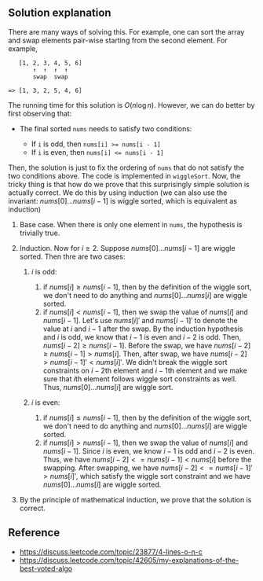 ## Solution explanation

There are many ways of solving this. For example, one can sort the array and swap elements pair-wise starting
from the second element. For example,

```
   [1, 2, 3, 4, 5, 6]
       ↑  ↑  ↑  ↑
       swap  swap

=> [1, 3, 2, 5, 4, 6]
```

The running time for this solution is $O(n\log n)$. However, we can do better by first observing that:

- The final sorted `nums` needs to satisfy two conditions:

    - If `i` is odd, then `nums[i] >= nums[i - 1]`
    - If `i` is even, then `nums[i] <= nums[i - 1]`
    
Then, the solution is just to fix the ordering of `nums` that do not satisfy the two conditions above.
The code is implemented in `wiggleSort`. Now, the tricky thing is that how do we prove that this
surprisingly simple solution is actually correct. We do this by using induction (we can also use 
the invariant: $nums[0] \dots nums[i-1]$ is wiggle sorted, which is equivalent as induction)

1. Base case. When there is only one element in `nums`, the hypothesis is trivially true.
2. Induction. Now for $i \ge 2$. Suppose $nums[0] \dots nums[i-1]$ are wiggle sorted. Then thre are
two cases:

    1) $i$ is odd:
    
        1) if $nums[i] \ge nums[i-1]$, then by the definition of the wiggle sort, we don't need to do anything
        and $nums[0] \dots nums[i]$ are wiggle sorted.
        2) if $nums[i] < nums[i-1]$, then we swap the value of $nums[i]$ and $nums[i-1]$. Let's use
        $nums[i]'$ and $nums[i-1]'$ to denote the value at $i$ and $i-1$ after the swap. By the induction
        hypothesis and $i$ is odd, we know that $i-1$ is even and $i-2$ is odd. Then, $nums[i-2] \ge nums[i-1]$.
        Before the swap, we have $nums[i-2] \ge nums[i-1] > nums[i]$. Then, after swap, we have
        $nums[i-2] > nums[i-1]' < nums[i]'$. We didn't break the wiggle sort constraints on $i-2$th element
        and $i-1$th element and we make sure that $i$th element follows wiggle sort constraints as well.
        Thus, $nums[0] \dots nums[i]$ are wiggle sort.
        
    2) $i$ is even:
    
        1) if $nums[i] \le nums[i-1]$, then by the definition of the wiggle sort, we don't need to do anything
        and $nums[0] \dots nums[i]$ are wiggle sorted.
        2) if $nums[i] > nums[i-1]$, then we swap the value of $nums[i]$ and $nums[i-1]$. Since $i$ is even,
        we know $i-1$ is odd and $i-2$ is even. Thus, we have $nums[i-2] <= nums[i-1] < nums[i]$ before
        the swapping. After swapping, we have $nums[i-2] <= nums[i-1]' > nums[i]'$, which satisfy the 
        wiggle sort constraint and we have $nums[0] \dots nums[i]$ are wiggle sorted.

3. By the principle of mathematical induction, we prove that the solution is correct.

## Reference

- https://discuss.leetcode.com/topic/23877/4-lines-o-n-c
- https://discuss.leetcode.com/topic/42605/my-explanations-of-the-best-voted-algo
